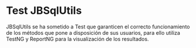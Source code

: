 # Test JBSqlUtils

JBSqlUtils se ha sometido a Test que garanticen el correcto funcionamiento de los métodos
que pone a disposición de sus usuarios, para ello utiliza TestNG y ReportNG para la visualización
de los resultados.





